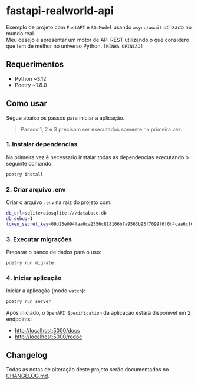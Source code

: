# fastapi-realworld-api
Exemplo de projeto com `FastAPI` e `SQLModel` usando `async/await` utilizado no mundo real.   
Meu desejo é apresentar um motor de API REST utilizando o que considero que tem de melhor no universo Python. `[MINHA OPINIÃO]`

## Requerimentos
- Python ~3.12
- Poetry ~1.8.0

## Como usar
Segue abaixo os passos para iniciar a aplicação.
> Passos 1, 2 e 3 precisam ser executados somente na primeira vez.

### 1. Instalar dependencias
Na primeira vez é necessario instalar todas as dependencias executando o seguinte comando:
```sh
poetry install
```

### 2. Criar arquivo .env
Criar o arquivo `.env` na raiz do projeto com:
```sh
db_url=sqlite+aiosqlite:///database.db
db_debug=1
token_secret_key=09d25e094faa6ca2556c818166b7a9563b93f7099f6f0f4caa6cf63b88e8d3e7
``` 

### 3. Executar migrações
Preparar o banco de dados para o uso:
```sh
poetry run migrate
``` 

### 4. Iniciar aplicação
Iniciar a aplicação (modo `watch`):
```sh
poetry run server
```
Após iniciado, o `OpenAPI Specification` da aplicação estará disponivel em 2 endpoints:
- [http://localhost:5000/docs](http://localhost:5000/docs)
- [http://localhost:5000/redoc](http://localhost:5000/redoc)

## Changelog

Todas as notas de alteração deste projeto serão documentados no [CHANGELOG.md](./CHANGELOG.md).
